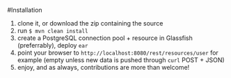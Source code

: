 #Installation
1. clone it, or download the zip containing the source
2. run `$ mvn clean install`
3. create a PostgreSQL connection pool + resource in Glassfish (preferrably), deploy `ear`
4. point your browser to `http://localhost:8080/rest/resources/user` for example (empty unless new data is pushed through `curl` POST + JSON)
5. enjoy, and as always, contributions are more than welcome!